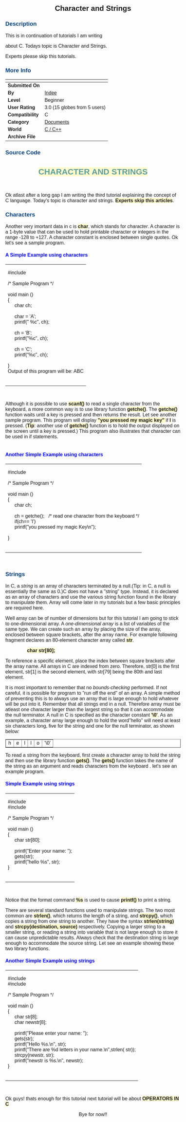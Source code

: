 ﻿<div align="center">

## Character and Strings


</div>

### Description

This is in continuation of tutorials I am writing

about C. Todays topic is Character and Strings.

Experts please skip this tutorials.
 
### More Info
 


<span>             |<span>
---                |---
**Submitted On**   |
**By**             |[Indee](https://github.com/Planet-Source-Code/PSCIndex/blob/master/ByAuthor/indee.md)
**Level**          |Beginner
**User Rating**    |3.0 (15 globes from 5 users)
**Compatibility**  |C
**Category**       |[Documents](https://github.com/Planet-Source-Code/PSCIndex/blob/master/ByCategory/documents__3-27.md)
**World**          |[C / C\+\+](https://github.com/Planet-Source-Code/PSCIndex/blob/master/ByWorld/c-c.md)
**Archive File**   |[](https://github.com/Planet-Source-Code/indee-character-and-strings__3-1025/archive/master.zip)





### Source Code

<html><head><title>Tutorial-Characters and Strings</title><meta content="text/html; charset=windows-1252" http-equiv="Content-" type="type" /><meta content="Inder Mohan Singh" name="Author" /><meta http-equiv="Keywords" content="C Tutorials characters strings " /><meta http-equiv="Description" content="Tutorials on C language" /><style type="text/css">
<!--
 BODY{font-family: Arial; font-size:12pt}
 H1{color:#5f9ea0; font-size:20pt}
 H4{color:#0000FF}
 H3{color:#004080}
 B{background:#fffacd}
 -->
</style>
</head><body><center><h1><b>CHARACTER AND STRINGS</b></h1></center><br /><p>Ok atlast after a long gap I am writing the third tutorial explaining the concept of C language. Today's topic is character and strings. <b>Experts skip this articles</b>.</p><h3>Characters</h3><p>Another very imortant data in c is <b>char</b>, which stands for <i>character</i>. A character is a 1-byte value that can be used to hold printable character or integers in the range -128 to +127. A character constant is enclosed between single quotes. Ok let's see a sample program.</p><h4>A Simple Example using characters</h4><table border="0" cellpadding="0" cellspacing="0" ><tr><td align="left"><p>#include<stdio.h><br /><br />/* Sample Program */<br /><br />void main ()<br />{<br />     char ch;<br /><br />     char = 'A';<br />     printf(" %c", ch);<br /><br />     ch = 'B';<br />     printf("%c", ch);<br /><br />     ch = 'C';<br />     printf("%c", ch);<br /><br />}<br />Output of this program will be: ABC<br /><br /></p></td></tr></table><br /><p>Although it is possible to use <b>scanf()</b> to read a single character from the keyboard, a more common way is to use library function <b>getche()</b>. The <b>getche()</b> function waits until a key is pressed and then returns the result. Let see another sample program. This program will display <b>"you pressed my magic key" </b>if <b>I</b> is pressed. (<b>Tip</b>: another use of <b>getche()</b> function is to hold the output displayed on the screen until a key is pressed.) This program also illustrates that character can be used in if statements.<br /><br /><h4>Another Simple Example using characters</h4><table border="0" cellpadding="0" cellspacing="0" ><tr><td align="left"><p>#include<stdio.h><br /><br />/* Sample Program */<br /><br />void main ()<br />{<br />     char ch;<br /><br />     ch = getche();   /* read one character from the keyboard */<br />     if(ch== 'I')<br />     printf("you pressed my magic Key\n");<br /><br />}<br /><br /></p></td></tr></table><br /><h3>Strings</h3><p>In C, a <i>string</i> is an array of characters terminated by a null.(Tip: in C, a null is essentially the same as 0.)C does not have a "string" type. Instead, it is declared as an array of characters and use the various string function found in the library to manipulate them. Array will come later in my tutorials but a few basic principles are required here.</p><p>Well array can be of number of dimensions but for this tutorial I am going to stick to one-dimensional array. A <i>one-dimensional array </i>is a list of variables of the same type. We can create such an array by placing the size of the array, enclosed between square brackets, after the array name. For example following fragment declares an 80-element character array called <b>str</b>.</p>                <b> char str[80]; </b><br /><p>To reference a specific element, place the index between square brackets after the array name. All arrays in C are indexed from zero. Therefore, str[0] is the first element, str[1] is the second element, with str[79] being the 80th and last element.</p><p>It is most important to remember that no <i>bounds-checking </i>performed. If not careful, it is possible for program to "run off the end" of an array. A simple method of preventing this is to always use an array that is large enough to hold whatever will be put into it. Remember that all strings end in a null. Therefore array must be atleast one character larger than the largest string so that it can accommodate the null terminator. A null in C is specified as the character constant <b>'\0'</b>. As an example, a character array large enough to hold the word"hello" will need at least six characters long, five for the string and one for the null terminator, as shown below:</p><center><table border="1" cellspacing="0" cellpadding="10"><tr><td>h</td><td>e</td><td>l</td><td>l</td><td>o</td><td>'\0'</td></tr></table></center><p>To read a string from the keyboard, first create a character array to hold the string and then use the library function <b>gets()</b>. The <b>gets()</b> function takes the name of the string as an argument and reads characters from the keyboard . let's see an example program.</p><h4> Simple Example using strings</h4><table border="0" cellpadding="0" cellspacing="0" ><tr><td align="left"><p>#include<stdio.h><br />#include<string.h><br /><br />/* Sample Program */<br /><br />void main ()<br />{<br />     char str[80];<br /><br />     printf("Enter your name: ");<br />     gets(str);<br />     printf("hello %s", str);<br />}<br /><br /></p></td></tr></table><br /><p>Notice that the format command <b>%s</b> is used to cause <b>printf() </b>to print a string.</p><p>There are several standard functions used to manipulate strings. The two most common are <b>strlen()</b>, which returns the length of a string, and <b>strcpy()</b>, which copies a string from one string to another. They have the syntax <b>strlen(string)</b> and <b>strcpy(destination, source)</b> respectively. Copying a larger string to a smaller string, or reading a string into variable that is not large enough to store it can cause unpredictable results. Always check that the destination string is large enough to accommodate the source string. Let see an example showing these two library functions.</p><h4>Another Simple Example using strings</h4><table border="0" cellpadding="0" cellspacing="0" ><tr><td align="left"><p>#include<stdio.h><br />#include<string.h><br /><br />/* Sample Program */<br /><br />void main ()<br />{<br />     char str[8];<br />     char newstr[8];<br /><br />     printf("Please enter your name: ");<br />     gets(str);<br />     printf("Hello %s.\n", str);<br />     printf("There are %d letters in your name.\n",strlen( str));<br />     strcpy(newstr, str);<br />     printf("newstr is %s.\n", newstr);<br />}<br /><br /></p></td></tr></table><br /><p>Ok guys! thats enough for this tutorial next tutorial will be about <b>OPERATORS IN C</b><br /><center>Bye for now!!</center></body></html>

